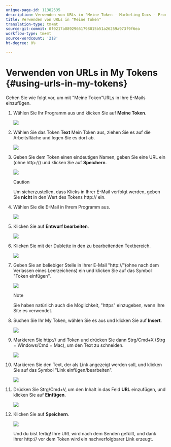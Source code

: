 ```yaml
---
unique-page-id: 11382535
description: Verwenden von URLs in "Meine Token - Marketing Docs - Produktdokumentation"
title: Verwenden von URLs in "Meine Token"
translation-type: tm+mt
source-git-commit: 0f0217a88929661798015b51a26259a973f9f6ea
workflow-type: tm+mt
source-wordcount: '218'
ht-degree: 0%

---
```



# Verwenden von URLs in My Tokens {#using-urls-in-my-tokens}

Gehen Sie wie folgt vor, um mit &quot;Meine Token&quot;URLs in Ihre E-Mails einzufügen.

1. Wählen Sie Ihr Programm aus und klicken Sie auf **Meine Token**.

   ![](assets/one-4.png)

1. Wählen Sie das Token **Text** Mein Token aus, ziehen Sie es auf die Arbeitsfläche und legen Sie es dort ab.

   ![](assets/two-4.png)

1. Geben Sie dem Token einen eindeutigen Namen, geben Sie eine URL ein (ohne http://) und klicken Sie auf **Speichern**.

   ![](assets/three-4.png)

   >[!CAUTION]
   >
   >Um sicherzustellen, dass Klicks in Ihrer E-Mail verfolgt werden, geben Sie **nicht** in den Wert des Tokens http:// ein.

1. Wählen Sie die E-Mail in Ihrem Programm aus.

   ![](assets/four-3.png)

1. Klicken Sie auf **Entwurf bearbeiten**.

   ![](assets/five-3.png)

1. Klicken Sie mit der Dublette in den zu bearbeitenden Textbereich.

   ![](assets/six-1.png)

1. Geben Sie an beliebiger Stelle in Ihrer E-Mail &quot;http://&quot;(ohne nach dem Verlassen eines Leerzeichens) ein und klicken Sie auf das Symbol &quot;Token einfügen&quot;.

   ![](assets/seven.png)

   >[!NOTE]
   >
   >Sie haben natürlich auch die Möglichkeit, &quot;https&quot; einzugeben, wenn Ihre Site es verwendet.

1. Suchen Sie Ihr My Token, wählen Sie es aus und klicken Sie auf **Insert**.

   ![](assets/eight.png)

1. Markieren Sie http:// und Token und drücken Sie dann Strg/Cmd+X (Strg = Windows/Cmd = Mac), um den Text zu schneiden.

   ![](assets/nine.png)

1. Markieren Sie den Text, der als Link angezeigt werden soll, und klicken Sie auf das Symbol &quot;Link einfügen/bearbeiten&quot;.

   ![](assets/ten.png)

1. Drücken Sie Strg/Cmd+V, um den Inhalt in das Feld **URL** einzufügen, und klicken Sie auf **Einfügen**.

   ![](assets/eleven.png)

1. Klicken Sie auf **Speichern**.

   ![](assets/twelve.png)

   Und du bist fertig! Ihre URL wird nach dem Senden gefüllt, und dank Ihrer http:// vor dem Token wird ein nachverfolgbarer Link erzeugt.

